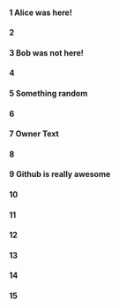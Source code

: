 #### 1 Alice was here!
#### 2
#### 3 Bob was not here!
#### 4
#### 5 Something random
#### 6
#### 7 Owner Text
#### 8
#### 9 Github is really awesome

#### 10
#### 11
#### 12
#### 13
#### 14
#### 15